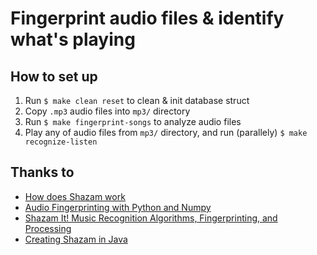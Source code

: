 # Fingerprint audio files & identify what's playing

## How to set up 

1. Run `$ make clean reset` to clean & init database struct
1. Copy `.mp3` audio files into `mp3/` directory
1. Run `$ make fingerprint-songs` to analyze audio files
1. Play any of audio files from `mp3/` directory, and run (parallely) `$ make recognize-listen`

## Thanks to
- [How does Shazam work](http://coding-geek.com/how-shazam-works/)
- [Audio Fingerprinting with Python and Numpy](http://willdrevo.com/fingerprinting-and-audio-recognition-with-python/)
- [Shazam It! Music Recognition Algorithms, Fingerprinting, and Processing](https://www.toptal.com/algorithms/shazam-it-music-processing-fingerprinting-and-recognition)
- [Creating Shazam in Java](http://royvanrijn.com/blog/2010/06/creating-shazam-in-java/)